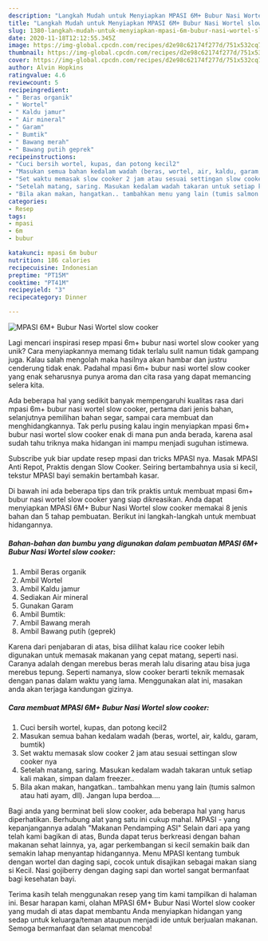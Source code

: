 ```yaml
---
description: "Langkah Mudah untuk Menyiapkan MPASI 6M+ Bubur Nasi Wortel slow cooker, Bikin Ngiler"
title: "Langkah Mudah untuk Menyiapkan MPASI 6M+ Bubur Nasi Wortel slow cooker, Bikin Ngiler"
slug: 1380-langkah-mudah-untuk-menyiapkan-mpasi-6m-bubur-nasi-wortel-slow-cooker-bikin-ngiler
date: 2020-11-18T12:12:55.345Z
image: https://img-global.cpcdn.com/recipes/d2e98c62174f277d/751x532cq70/mpasi-6m-bubur-nasi-wortel-slow-cooker-foto-resep-utama.jpg
thumbnail: https://img-global.cpcdn.com/recipes/d2e98c62174f277d/751x532cq70/mpasi-6m-bubur-nasi-wortel-slow-cooker-foto-resep-utama.jpg
cover: https://img-global.cpcdn.com/recipes/d2e98c62174f277d/751x532cq70/mpasi-6m-bubur-nasi-wortel-slow-cooker-foto-resep-utama.jpg
author: Alvin Hopkins
ratingvalue: 4.6
reviewcount: 5
recipeingredient:
- " Beras organik"
- " Wortel"
- " Kaldu jamur"
- " Air mineral"
- " Garam"
- " Bumtik"
- " Bawang merah"
- " Bawang putih geprek"
recipeinstructions:
- "Cuci bersih wortel, kupas, dan potong kecil2"
- "Masukan semua bahan kedalam wadah (beras, wortel, air, kaldu, garam, bumtik)"
- "Set waktu memasak slow cooker 2 jam atau sesuai settingan slow cooker nya"
- "Setelah matang, saring. Masukan kedalam wadah takaran untuk setiap kali makan, simpan dalam freezer.."
- "Bila akan makan, hangatkan.. tambahkan menu yang lain (tumis salmon atau hati ayam, dll). Jangan lupa berdoa...."
categories:
- Resep
tags:
- mpasi
- 6m
- bubur

katakunci: mpasi 6m bubur 
nutrition: 186 calories
recipecuisine: Indonesian
preptime: "PT15M"
cooktime: "PT41M"
recipeyield: "3"
recipecategory: Dinner

---
```



![MPASI 6M+ Bubur Nasi Wortel slow cooker](https://img-global.cpcdn.com/recipes/d2e98c62174f277d/751x532cq70/mpasi-6m-bubur-nasi-wortel-slow-cooker-foto-resep-utama.jpg)

Lagi mencari inspirasi resep mpasi 6m+ bubur nasi wortel slow cooker yang unik? Cara menyiapkannya memang tidak terlalu sulit namun tidak gampang juga. Kalau salah mengolah maka hasilnya akan hambar dan justru cenderung tidak enak. Padahal mpasi 6m+ bubur nasi wortel slow cooker yang enak seharusnya punya aroma dan cita rasa yang dapat memancing selera kita.

Ada beberapa hal yang sedikit banyak mempengaruhi kualitas rasa dari mpasi 6m+ bubur nasi wortel slow cooker, pertama dari jenis bahan, selanjutnya pemilihan bahan segar, sampai cara membuat dan menghidangkannya. Tak perlu pusing kalau ingin menyiapkan mpasi 6m+ bubur nasi wortel slow cooker enak di mana pun anda berada, karena asal sudah tahu triknya maka hidangan ini mampu menjadi suguhan istimewa.

Subscribe yuk biar update resep mpasi dan tricks MPASI nya. Masak MPASI Anti Repot, Praktis dengan Slow Cooker. Seiring bertambahnya usia si kecil, tekstur MPASI bayi semakin bertambah kasar.


Di bawah ini ada beberapa tips dan trik praktis untuk membuat mpasi 6m+ bubur nasi wortel slow cooker yang siap dikreasikan. Anda dapat menyiapkan MPASI 6M+ Bubur Nasi Wortel slow cooker memakai 8 jenis bahan dan 5 tahap pembuatan. Berikut ini langkah-langkah untuk membuat hidangannya.

<!--inarticleads1-->

##### Bahan-bahan dan bumbu yang digunakan dalam pembuatan MPASI 6M+ Bubur Nasi Wortel slow cooker:

1. Ambil  Beras organik
1. Ambil  Wortel
1. Ambil  Kaldu jamur
1. Sediakan  Air mineral
1. Gunakan  Garam
1. Ambil  Bumtik:
1. Ambil  Bawang merah
1. Ambil  Bawang putih (geprek)


Karena dari penjabaran di atas, bisa dilihat kalau rice cooker lebih digunakan untuk memasak makanan yang cepat matang, seperti nasi. Caranya adalah dengan merebus beras merah lalu disaring atau bisa juga merebus tepung. Seperti namanya, slow cooker berarti teknik memasak dengan panas dalam waktu yang lama. Menggunakan alat ini, masakan anda akan terjaga kandungan gizinya. 

<!--inarticleads2-->

##### Cara membuat MPASI 6M+ Bubur Nasi Wortel slow cooker:

1. Cuci bersih wortel, kupas, dan potong kecil2
1. Masukan semua bahan kedalam wadah (beras, wortel, air, kaldu, garam, bumtik)
1. Set waktu memasak slow cooker 2 jam atau sesuai settingan slow cooker nya
1. Setelah matang, saring. Masukan kedalam wadah takaran untuk setiap kali makan, simpan dalam freezer..
1. Bila akan makan, hangatkan.. tambahkan menu yang lain (tumis salmon atau hati ayam, dll). Jangan lupa berdoa....


Bagi anda yang berminat beli slow cooker, ada beberapa hal yang harus diperhatikan. Berhubung alat yang satu ini cukup mahal. MPASI - yang kepanjangannya adalah &#34;Makanan Pendamping ASI&#34; Selain dari apa yang telah kami bagikan di atas, Bunda dapat terus berkreasi dengan bahan makanan sehat lainnya, ya, agar perkembangan si kecil semakin baik dan semakin lahap menyantap hidangannya. Menu MPASI kentang tumbuk dengan wortel dan daging sapi, cocok untuk disajikan sebagai makan siang si Kecil. Nasi gojiberry dengan daging sapi dan wortel sangat bermanfaat bagi kesehatan bayi. 

Terima kasih telah menggunakan resep yang tim kami tampilkan di halaman ini. Besar harapan kami, olahan MPASI 6M+ Bubur Nasi Wortel slow cooker yang mudah di atas dapat membantu Anda menyiapkan hidangan yang sedap untuk keluarga/teman ataupun menjadi ide untuk berjualan makanan. Semoga bermanfaat dan selamat mencoba!
